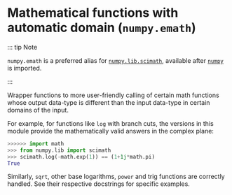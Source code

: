 # Mathematical functions with automatic domain (``numpy.emath``)

::: tip Note

``numpy.emath`` is a preferred alias for [``numpy.lib.scimath``](#module-numpy.lib.scimath),
available after [``numpy``](index.html#module-numpy) is imported.

:::

Wrapper functions to more user-friendly calling of certain math functions
whose output data-type is different than the input data-type in certain
domains of the input.

For example, for functions like ``log`` with branch cuts, the versions in this
module provide the mathematically valid answers in the complex plane:

``` python
>>>>>> import math
>>> from numpy.lib import scimath
>>> scimath.log(-math.exp(1)) == (1+1j*math.pi)
True
```

Similarly, ``sqrt``, other base logarithms, ``power`` and trig functions are
correctly handled.  See their respective docstrings for specific examples.
